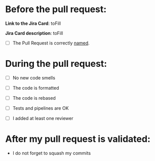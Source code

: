 # Before the pull request:

**Link to the Jira Card**: toFill

**Jira Card description**: toFill

- [ ] The Pull Request is correctly [named](https://github.com/NeuroKinesis/repository-template?tab=readme-ov-file#branch-creation).

# During the pull request:

- [ ] No new code smells

- [ ] The code is formatted

- [ ] The code is rebased

- [ ] Tests and pipelines are OK

- [ ] I added at least one reviewer

# After my pull request is validated:

- I do not forget to squash my commits
